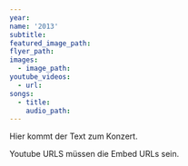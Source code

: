 ```yaml
---
year:
name: '2013'
subtitle:
featured_image_path:
flyer_path:
images:
  - image_path:
youtube_videos:
  - url:
songs:
  - title:
    audio_path:
---
```


Hier kommt der Text zum Konzert.

Youtube URLS müssen die Embed URLs sein.
